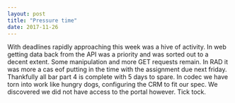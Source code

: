 ```yaml
---
layout: post
title: "Pressure time"
date: 2017-11-26
---
```


With deadlines rapidly approaching this week was a hive of activity. In web getting data back from the API was a priority and was sorted out to a decent extent. Some manipulation and  more GET requests remain. In RAD it was more a cas eof putting in the time with the assignment due next friday. Thankfully all bar part 4 is complete with 5 days to spare. In codec we have torn into work like hungry dogs, configuring the CRM to fit our spec. We discovered we did not have access to the portal however. Tick tock.